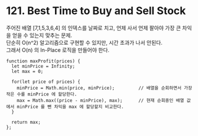 # 121. Best Time to Buy and Sell Stock
주어진 배열 [7,1,5,3,6,4] 의 인덱스를 날짜로 치고, 언제 사서 언제 팔아야 가장 큰 차익을 얻을 수 있는지 맞추는 문제.\
단순히 O(n^2) 알고리즘으로 구현할 수 있지만, 시간 초과가 나서 안된다.\
그래서 O(n) 의 In-Place 로직을 만들어야 한다.
```
function maxProfit(prices) {
  let minPrice = Infinity;
  let max = 0;
  
  for(let price of prices) {
    minPrice = Math.min(price, minPrice);         // 배열을 순회하면서 가장 작은 수를 minPrice 에 할당한다.
    max = Math.max((price - minPrice), max);      // 현재 순회중인 배열 값에서 minPrice 를 뺀 차익을 max 에 할당할지 비교한다.
  }
  
  return max;
};
```
